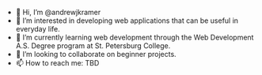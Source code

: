 - 👋 Hi, I’m @andrewjkramer
- 👀 I’m interested in developing web applications that can be useful in everyday life.
- 🌱 I’m currently learning web development through the Web Development A.S. Degree program at St. Petersburg College.
- 💞️ I’m looking to collaborate on beginner projects.
- 📫 How to reach me: TBD

<!---
andrewjkramer/andrewjkramer is a ✨ special ✨ repository because its `README.md` (this file) appears on your GitHub profile.
You can click the Preview link to take a look at your changes.
--->
